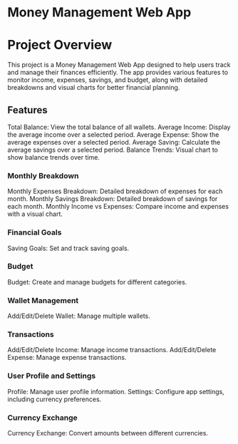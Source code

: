 # Money Management Web App
# Project Overview
This project is a Money Management Web App designed to help users track and manage their finances efficiently. The app provides various features to monitor income, expenses, savings, and budget, along with detailed breakdowns and visual charts for better financial planning.

## Features
Total Balance: View the total balance of all wallets.
Average Income: Display the average income over a selected period.
Average Expense: Show the average expenses over a selected period.
Average Saving: Calculate the average savings over a selected period.
Balance Trends: Visual chart to show balance trends over time.

### Monthly Breakdown
Monthly Expenses Breakdown: Detailed breakdown of expenses for each month.
Monthly Savings Breakdown: Detailed breakdown of savings for each month.
Monthly Income vs Expenses: Compare income and expenses with a visual chart.

### Financial Goals
Saving Goals: Set and track saving goals.

### Budget
Budget: Create and manage budgets for different categories.

### Wallet Management
Add/Edit/Delete Wallet: Manage multiple wallets.

### Transactions
Add/Edit/Delete Income: Manage income transactions.
Add/Edit/Delete Expense: Manage expense transactions.

### User Profile and Settings
Profile: Manage user profile information.
Settings: Configure app settings, including currency preferences.

### Currency Exchange
Currency Exchange: Convert amounts between different currencies.